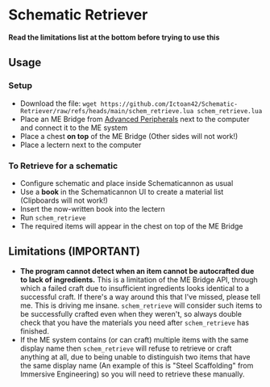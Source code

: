 # Schematic Retriever

**Read the limitations list at the bottom before trying to use this**

## Usage
### Setup
- Download the file: `wget https://github.com/Ictoan42/Schematic-Retriever/raw/refs/heads/main/schem_retrieve.lua schem_retrieve.lua`
- Place an ME Bridge from [Advanced Peripherals](https://modrinth.com/mod/advancedperipherals) next to the computer and connect it to the ME system
- Place a chest **on top** of the ME Bridge (Other sides will not work!)
- Place a lectern next to the computer
### To Retrieve for a schematic
- Configure schematic and place inside Schematicannon as usual
- Use a **book** in the Schematicannon UI to create a material list (Clipboards will not work!)
- Insert the now-written book into the lectern
- Run `schem_retrieve`
- The required items will appear in the chest on top of the ME Bridge

## Limitations (IMPORTANT)
- **The program cannot detect when an item cannot be autocrafted due to lack of ingredients.** This is a limitation of the ME Bridge API, through which a failed craft due to insufficient ingredients looks identical to a successful craft. If there's a way around this that I've missed, please tell me. This is driving me insane. `schem_retrieve` will consider such items to be successfully crafted even when they weren't, so always double check that you have the materials you need after `schem_retrieve` has finished.
- If the ME system contains (or can craft) multiple items with the same display name then `schem_retrieve` will refuse to retrieve or craft anything at all, due to being unable to distinguish two items that have the same display name (An example of this is "Steel Scaffolding" from Immersive Engineering) so you will need to retrieve these manually.
